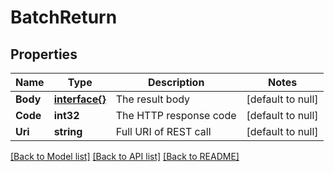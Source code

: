 # BatchReturn

## Properties
Name | Type | Description | Notes
------------ | ------------- | ------------- | -------------
**Body** | [**interface{}**](interface{}.md) | The result body | [default to null]
**Code** | **int32** | The HTTP response code | [default to null]
**Uri** | **string** | Full URI of REST call | [default to null]

[[Back to Model list]](../README.md#documentation-for-models) [[Back to API list]](../README.md#documentation-for-api-endpoints) [[Back to README]](../README.md)


